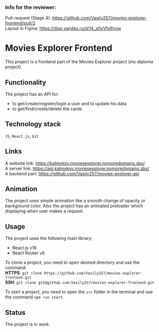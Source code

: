 ### Info for the reviewer:
Pull-request (Stage 4): https://github.com/Vasily257/movies-explorer-frontend/pull/2  
Layout in Figma: https://disk.yandex.ru/d/14_x0vVfolfnxw  

# Movies Explorer Frontend
This project is a frontend part of the Movies Explorer project (my diploma project).

## Functionality  
The project has an API for:  
- to get/create/register/login a user and to update his data  
- to get/find/create/delete the cards  

## Technology stack  
`JS`, `React.js`, `Git`  
  
## Links  
A website link: https://kalmykov.moviesexplorer.nomoredomains.sbs/  
A server link: https://api.kalmykov.moviesexplorer.nomoredomains.sbs/  
A backend part: https://github.com/Vasily257/movies-explorer-api  
   
## Animation  
The project uses simple animation like a smooth change of opacity or background color. Also the project has an animated preloader which displaying when user makes a request.  
   
## Usage  
The project uses the following main library:  
- React.js v18  
- React Router v6 

To clone a project, you need to open desired directory and use the command:  
**HTTPS**: `git clone https://github.com/Vasily257/movies-explorer-frontend.git`  
**SSH**: `git clone git@github.com:Vasily257/movies-explorer-frontend.git`  

To start a project, you need to open the `src` folder in the terminal and use the command `npm run start`.
  
## Status
The project is in work.

